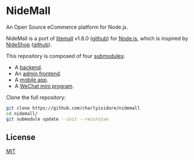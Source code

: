 # NideMall

An Open Source eCommerce platform for Node.js.

NideMall is a port of [litemall](https://gitee.com/linlinjava/litemall) v1.8.0 ([github](https://github.com/linlinjava/litemall)) for [Node.js](https://nodejs.org/), which is inspired by [NideShop](https://gitee.com/tumobi/nideshop) ([github](https://github.com/tumobi/nideshop)).

This repository is composed of four [submodules](https://git-scm.com/book/en/v2/Git-Tools-Submodules):

- A [backend](https://github.com/charlyisidore/nidemall-server).
- An [admin frontend](https://github.com/charlyisidore/nidemall-admin).
- A [mobile app](https://github.com/charlyisidore/nidemall-app).
- A [WeChat mini program](https://github.com/charlyisidore/nidemall-weapp).

Clone the full repository:

```bash
git clone https://github.com/charlyisidore/nidemall
cd nidemall/
git submodule update --init --recursive
```

## License

[MIT](./LICENSE)
